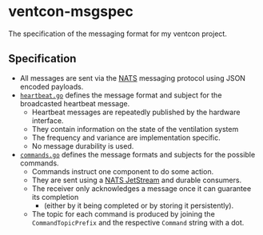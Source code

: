 # ventcon-msgspec

The specification of the messaging format for my ventcon project.

## Specification

- All messages are sent via the [NATS](https://nats.io/) messaging protocol using JSON encoded payloads.
- [`heartbeat.go`](heartbeat.go) defines the message format and subject for the broadcasted heartbeat message.
  - Heartbeat messages are repeatedly published by the hardware interface.
  - They contain information on the state of the ventilation system
  - The frequency and variance are implementation specific.
  - No message durability is used.
- [`commands.go`](commands.go) defines the message formats and subjects for the possible commands.
  - Commands instruct one component to do some action.
  - They are sent using a [NATS JetStream](https://docs.nats.io/nats-concepts/jetstream) and durable consumers.
  - The receiver only acknowledges a message once it can guarantee its completion
    - (either by it being completed or by storing it persistently).
  - The topic for each command is produced by joining the `CommandTopicPrefix` and the respective `Command` string with a dot.
